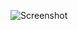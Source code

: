 ![Screenshot](https://raw.githubusercontent.com/Cryakl/Ultimate-RAT-Collection/refs/heads/main/PandoraRat/Pandora%20RAT%20v1.1/Screenshot.png)

